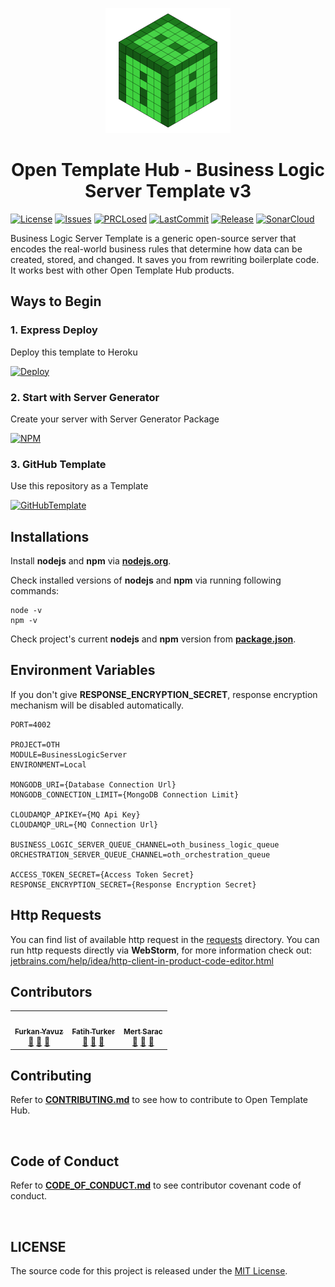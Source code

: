 <p align="center">
   <a href="https://opentemplatehub.com">
    <img src="https://raw.githubusercontent.com/open-template-hub/open-template-hub.github.io/master/assets/logo/server/business-logic-server-logo.png" alt="Logo" width=200>
  </a>
</p>

<h1 align="center">
Open Template Hub - Business Logic Server Template v3
</h1>

[![License](https://img.shields.io/github/license/open-template-hub/business-logic-server-template?color=43b043&style=for-the-badge)](LICENSE)
[![Issues](https://img.shields.io/github/issues/open-template-hub/business-logic-server-template?color=43b043&style=for-the-badge)](https://github.com/open-template-hub/business-logic-server-template/issues)
[![PRCLosed](https://img.shields.io/github/issues-pr-closed-raw/open-template-hub/business-logic-server-template?color=43b043&style=for-the-badge)](https://github.com/open-template-hub/business-logic-server-template/pulls?q=is%3Apr+is%3Aclosed)
[![LastCommit](https://img.shields.io/github/last-commit/open-template-hub/business-logic-server-template?color=43b043&style=for-the-badge)](https://github.com/open-template-hub/business-logic-server-template/commits/master)
[![Release](https://img.shields.io/github/release/open-template-hub/business-logic-server-template?include_prereleases&color=43b043&style=for-the-badge)](https://github.com/open-template-hub/business-logic-server-template/releases)
[![SonarCloud](https://img.shields.io/sonar/quality_gate/open-template-hub_business-logic-server-template?server=https%3A%2F%2Fsonarcloud.io&label=Sonar%20Cloud&style=for-the-badge&logo=sonarcloud)](https://sonarcloud.io/dashboard?id=open-template-hub_business-logic-server-template)

Business Logic Server Template is a generic open-source server that encodes the real-world business rules that determine how data can be created, stored, and changed. It saves you from rewriting boilerplate code. It works best with other Open Template Hub products.

## Ways to Begin

### 1. Express Deploy

Deploy this template to Heroku

[![Deploy](https://img.shields.io/badge/Deploy_to-Heroku-7056bf.svg?style=for-the-badge&logo=heroku)](https://heroku.com/deploy?template=https://github.com/open-template-hub/business-logic-server-template)

### 2. Start with Server Generator

Create your server with Server Generator Package

[![NPM](https://img.shields.io/badge/NPM-server_generator-cb3837.svg?style=for-the-badge&logo=npm)](https://www.npmjs.com/package/@open-template-hub/server-generator)

### 3. GitHub Template

Use this repository as a Template

[![GitHubTemplate](https://img.shields.io/badge/GitHub-Template-24292e.svg?style=for-the-badge&logo=github)](https://github.com/open-template-hub/business-logic-server-template/generate)

## Installations

Install **nodejs** and **npm** via **[nodejs.org](https://nodejs.org)**.

Check installed versions of **nodejs** and **npm** via running following commands:

```
node -v
npm -v
```

Check project's current **nodejs** and **npm** version from **[package.json](package.json)**.

## Environment Variables

If you don't give **RESPONSE_ENCRYPTION_SECRET**, response encryption mechanism will be disabled automatically.

``` applescript
PORT=4002

PROJECT=OTH
MODULE=BusinessLogicServer
ENVIRONMENT=Local

MONGODB_URI={Database Connection Url}
MONGODB_CONNECTION_LIMIT={MongoDB Connection Limit}

CLOUDAMQP_APIKEY={MQ Api Key}
CLOUDAMQP_URL={MQ Connection Url}

BUSINESS_LOGIC_SERVER_QUEUE_CHANNEL=oth_business_logic_queue
ORCHESTRATION_SERVER_QUEUE_CHANNEL=oth_orchestration_queue

ACCESS_TOKEN_SECRET={Access Token Secret}
RESPONSE_ENCRYPTION_SECRET={Response Encryption Secret}
```

## Http Requests

You can find list of available http request in the [requests](assets/requests) directory. You can run http requests directly via **WebStorm**, for more information check out: [jetbrains.com/help/idea/http-client-in-product-code-editor.html](https://jetbrains.com/help/idea/http-client-in-product-code-editor.html)

## Contributors

<!-- ALL-CONTRIBUTORS-LIST:START - Do not remove or modify this section -->
<!-- prettier-ignore-start -->
<!-- markdownlint-disable -->
<table>
  <tr>
    <td align="center"><a href="https://github.com/furknyavuz"><img src="https://avatars0.githubusercontent.com/u/2248168?s=460&u=435ef6ade0785a7a135ce56cae751fb3ade1d126&v=4" width="100px;" alt=""/><br /><sub><b>Furkan Yavuz</b></sub></a><br /><a href="https://github.com/open-template-hub/business-logic-server-template/issues/created_by/furknyavuz" title="Answering Questions">💬</a> <a href="https://github.com/open-template-hub/business-logic-server-template/commits?author=furknyavuz" title="Documentation">📖</a> <a href="https://github.com/open-template-hub/business-logic-server-template/pulls?q=is%3Apr+reviewed-by%3Afurknyavuz" title="Reviewed Pull Requests">👀</a></td>
    <td align="center"><a href="https://github.com/fatihturker"><img src="https://avatars1.githubusercontent.com/u/2202179?s=460&u=261b1129e7106c067783cb022ab9999aad833bdc&v=4" width="100px;" alt=""/><br /><sub><b>Fatih Turker</b></sub></a><br /><a href="https://github.com/open-template-hub/business-logic-server-template/issues/created_by/fatihturker" title="Answering Questions">💬</a> <a href="https://github.com/open-template-hub/business-logic-server-template/commits?author=fatihturker" title="Documentation">📖</a> <a href="https://github.com/open-template-hub/business-logic-server-template/pulls?q=is%3Apr+reviewed-by%3Afatihturker" title="Reviewed Pull Requests">👀</a></td>
    <td align="center"><a href="https://github.com/mertlsarac"><img src="https://avatars1.githubusercontent.com/u/38442589?s=400&u=aa3cda11724fc297a0bfa6beb35c9be81687cf3c&v=4" width="100px;" alt=""/><br /><sub><b>Mert Sarac</b></sub></a><br /><a href="https://github.com/open-template-hub/business-logic-server-template/issues/created_by/mertlsarac" title="Answering Questions">💬</a> <a href="https://github.com/open-template-hub/business-logic-server-template/commits?author=mertlsarac" title="Documentation">📖</a> <a href="https://github.com/open-template-hub/business-logic-server-template/pulls?q=is%3Apr+reviewed-by%3Amertlsarac" title="Reviewed Pull Requests">👀</a></td>
  </tr>
</table>

<!-- markdownlint-enable -->
<!-- prettier-ignore-end -->
<!-- ALL-CONTRIBUTORS-LIST:END -->

## Contributing

Refer to **[CONTRIBUTING.md](https://github.com/open-template-hub/.github/blob/master/docs/CONTRIBUTING.md)** to see how to contribute to Open Template Hub.

<br/>

## Code of Conduct

Refer to **[CODE_OF_CONDUCT.md](https://github.com/open-template-hub/.github/blob/master/docs/CODE_OF_CONDUCT.md)** to see contributor covenant code of conduct.

<br/>

## LICENSE

The source code for this project is released under the [MIT License](LICENSE).
